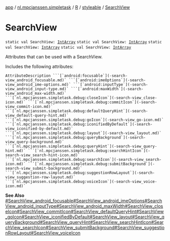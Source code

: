 [app](../../../index.md) / [nl.mpcjanssen.simpletask](../../index.md) / [R](../index.md) / [styleable](index.md) / [SearchView](.)

# SearchView

`static val SearchView: `[`IntArray`](https://kotlinlang.org/api/latest/jvm/stdlib/kotlin/-int-array/index.html)
`static val SearchView: `[`IntArray`](https://kotlinlang.org/api/latest/jvm/stdlib/kotlin/-int-array/index.html)
`static val SearchView: `[`IntArray`](https://kotlinlang.org/api/latest/jvm/stdlib/kotlin/-int-array/index.html)
`static val SearchView: `[`IntArray`](https://kotlinlang.org/api/latest/jvm/stdlib/kotlin/-int-array/index.html)

Attributes that can be used with a SearchView.

Includes the following attributes:

    AttributeDescription ```[`android:focusable`](-search-view_android_focusable.md)` ```[`android:imeOptions`](-search-view_android_ime-options.md)` ```[`android:inputType`](-search-view_android_input-type.md)` ```[`android:maxWidth`](-search-view_android_max-width.md)` ```[`nl.mpcjanssen.simpletask.debug:closeIcon`](-search-view_close-icon.md)` ```[`nl.mpcjanssen.simpletask.debug:commitIcon`](-search-view_commit-icon.md)` ```[`nl.mpcjanssen.simpletask.debug:defaultQueryHint`](-search-view_default-query-hint.md)` ```[`nl.mpcjanssen.simpletask.debug:goIcon`](-search-view_go-icon.md)` ```[`nl.mpcjanssen.simpletask.debug:iconifiedByDefault`](-search-view_iconified-by-default.md)` ```[`nl.mpcjanssen.simpletask.debug:layout`](-search-view_layout.md)` ```[`nl.mpcjanssen.simpletask.debug:queryBackground`](-search-view_query-background.md)` ```[`nl.mpcjanssen.simpletask.debug:queryHint`](-search-view_query-hint.md)` ```[`nl.mpcjanssen.simpletask.debug:searchHintIcon`](-search-view_search-hint-icon.md)` ```[`nl.mpcjanssen.simpletask.debug:searchIcon`](-search-view_search-icon.md)` ```[`nl.mpcjanssen.simpletask.debug:submitBackground`](-search-view_submit-background.md)` ```[`nl.mpcjanssen.simpletask.debug:suggestionRowLayout`](-search-view_suggestion-row-layout.md)` ```[`nl.mpcjanssen.simpletask.debug:voiceIcon`](-search-view_voice-icon.md)`

**See Also**
[#SearchView_android_focusable](-search-view_android_focusable.md)[#SearchView_android_imeOptions](-search-view_android_ime-options.md)[#SearchView_android_inputType](-search-view_android_input-type.md)[#SearchView_android_maxWidth](-search-view_android_max-width.md)[#SearchView_closeIcon](-search-view_close-icon.md)[#SearchView_commitIcon](-search-view_commit-icon.md)[#SearchView_defaultQueryHint](-search-view_default-query-hint.md)[#SearchView_goIcon](-search-view_go-icon.md)[#SearchView_iconifiedByDefault](-search-view_iconified-by-default.md)[#SearchView_layout](-search-view_layout.md)[#SearchView_queryBackground](-search-view_query-background.md)[#SearchView_queryHint](-search-view_query-hint.md)[#SearchView_searchHintIcon](-search-view_search-hint-icon.md)[#SearchView_searchIcon](-search-view_search-icon.md)[#SearchView_submitBackground](-search-view_submit-background.md)[#SearchView_suggestionRowLayout](-search-view_suggestion-row-layout.md)[#SearchView_voiceIcon](-search-view_voice-icon.md)

